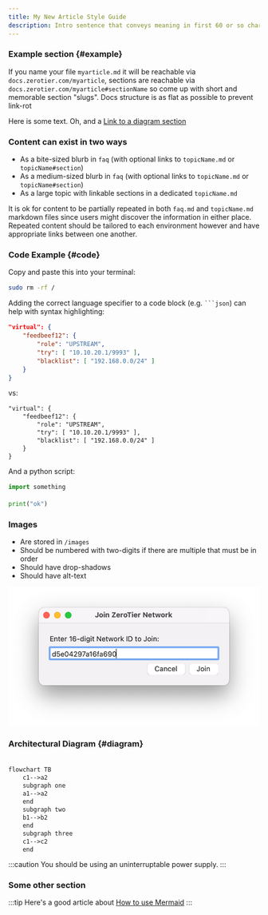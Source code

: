 ```yaml
---
title: My New Article Style Guide
description: Intro sentence that conveys meaning in first 60 or so characters, this is truncated and displayed in thumbnails.
---
```


### Example section {#example}

If you name your file `myarticle.md` it will be reachable via `docs.zerotier.com/myarticle`, sections are reachable via `docs.zerotier.com/myarticle#sectionName` so come up with short and memorable section "slugs". Docs structure is as flat as possible to prevent link-rot

Here is some text. Oh, and a [Link to a diagram section](#diagram)

### Content can exist in two ways

- As a bite-sized blurb in `faq` (with optional links to `topicName.md` or `topicName#section`)
- As a medium-sized blurb in `faq` (with optional links to `topicName.md` or `topicName#section`)
- As a large topic with linkable sections in a dedicated `topicName.md`

It is ok for content to be partially repeated in both `faq.md` and `topicName.md` markdown files since users might discover the information in either place. Repeated content should be tailored to each environment however and have appropriate links between one another.

### Code Example {#code}

Copy and paste this into your terminal:

```sh title="Don't think about it too much"
sudo rm -rf /
```

Adding the correct language specifier to a code block (e.g. ` ```json `) can help with syntax highlighting:

```json
"virtual": {
    "feedbeef12": {
        "role": "UPSTREAM",
        "try": [ "10.10.20.1/9993" ],
        "blacklist": [ "192.168.0.0/24" ]
    }
}
```

vs:

```
"virtual": {
    "feedbeef12": {
        "role": "UPSTREAM",
        "try": [ "10.10.20.1/9993" ],
        "blacklist": [ "192.168.0.0/24" ]
    }
}
```

And a python script:

```python
import something

print("ok")
```

### Images

- Are stored in `/images`
- Should be numbered with two-digits if there are multiple that must be in order
- Should have drop-shadows
- Should have alt-text

![Join Mac Dialog](./images/join-mac-02.png)

### Architectural Diagram {#diagram}

```mermaid

flowchart TB
    c1-->a2
    subgraph one
    a1-->a2
    end
    subgraph two
    b1-->b2
    end
    subgraph three
    c1-->c2
    end
```

:::caution
You should be using an uninterruptable power supply.
:::

### Some other section

:::tip
Here's a good article about [How to use Mermaid](https://mermaid.js.org/syntax/flowchart.html)
:::
